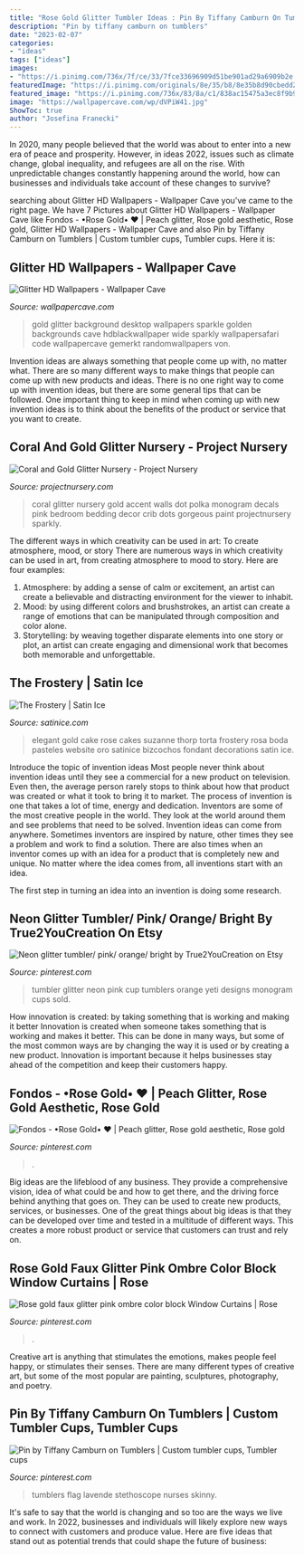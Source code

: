```yaml
---
title: "Rose Gold Glitter Tumbler Ideas : Pin By Tiffany Camburn On Tumblers"
description: "Pin by tiffany camburn on tumblers"
date: "2023-02-07"
categories:
- "ideas"
tags: ["ideas"]
images:
- "https://i.pinimg.com/736x/7f/ce/33/7fce33696909d51be901ad29a6909b2e.jpg"
featuredImage: "https://i.pinimg.com/originals/8e/35/b8/8e35b8d90cbedd204fd8822b6da5202b.jpg"
featured_image: "https://i.pinimg.com/736x/83/8a/c1/838ac15475a3ec8f9b9e494d091e5f67.jpg"
image: "https://wallpapercave.com/wp/dVPiW41.jpg"
ShowToc: true
author: "Josefina Franecki"
---
```



In 2020, many people believed that the world was about to enter into a new era of peace and prosperity. However, in ideas 2022, issues such as climate change, global inequality, and refugees are all on the rise. With unpredictable changes constantly happening around the world, how can businesses and individuals take account of these changes to survive?

	

		
searching about Glitter HD Wallpapers - Wallpaper Cave you've came to the right page. We have 7 Pictures about Glitter HD Wallpapers - Wallpaper Cave like Fondos - •Rose Gold• ♥️ | Peach glitter, Rose gold aesthetic, Rose gold, Glitter HD Wallpapers - Wallpaper Cave and also Pin by Tiffany Camburn on Tumblers | Custom tumbler cups, Tumbler cups. Here it is:
		
    
## Glitter HD Wallpapers - Wallpaper Cave

<img loading=lazy src="https://wallpapercave.com/wp/dVPiW41.jpg" onerror="this.onerror=null;this.src='https://tse1.mm.bing.net/th?id=OIP.SuOcDKGRTJpf-zpKfRIa7QHaEK&amp;pid=15.1';" alt="Glitter HD Wallpapers - Wallpaper Cave">

_Source: wallpapercave.com_

>gold glitter background desktop wallpapers sparkle golden backgrounds cave hdblackwallpaper wide sparkly wallpapersafari code wallpapercave gemerkt randomwallpapers von. 

	

Invention ideas are always something that people come up with, no matter what. There are so many different ways to make things that people can come up with new products and ideas. There is no one right way to come up with invention ideas, but there are some general tips that can be followed. One important thing to keep in mind when coming up with new invention ideas is to think about the benefits of the product or service that you want to create.

    
## Coral And Gold Glitter Nursery - Project Nursery

<img loading=lazy src="https://projectnursery.com/wp-content/uploads/2014/09/crib.jpg" onerror="this.onerror=null;this.src='https://tse2.mm.bing.net/th?id=OIP.izjg7klQIyVmHrp7dBJ_QwHaLH&amp;pid=15.1';" alt="Coral and Gold Glitter Nursery - Project Nursery">

_Source: projectnursery.com_

>coral glitter nursery gold accent walls dot polka monogram decals pink bedroom bedding decor crib dots gorgeous paint projectnursery sparkly. 

	

The different ways in which creativity can be used in art: To create atmosphere, mood, or story
There are numerous ways in which creativity can be used in art, from creating atmosphere to mood to story. Here are four examples:
1. Atmosphere: by adding a sense of calm or excitement, an artist can create a believable and distracting environment for the viewer to inhabit.
2. Mood: by using different colors and brushstrokes, an artist can create a range of emotions that can be manipulated through composition and color alone.
3. Storytelling: by weaving together disparate elements into one story or plot, an artist can create engaging and dimensional work that becomes both memorable and unforgettable.

    
## The Frostery | Satin Ice

<img loading=lazy src="https://s3.amazonaws.com/satin-ice-website/gallery/Suzanne-Thorp-The-Frostery-Wedding-Elegant-0.jpg?mtime=20170217155725" onerror="this.onerror=null;this.src='https://tse2.mm.bing.net/th?id=OIP.wzpQO5K14Q6FnErZezOzRwHaMf&amp;pid=15.1';" alt="The Frostery | Satin Ice">

_Source: satinice.com_

>elegant gold cake rose cakes suzanne thorp torta frostery rosa boda pasteles website oro satinice bizcochos fondant decorations satin ice. 

	

Introduce the topic of invention ideas
Most people never think about invention ideas until they see a commercial for a new product on television. Even then, the average person rarely stops to think about how that product was created or what it took to bring it to market. The process of invention is one that takes a lot of time, energy and dedication. Inventors are some of the most creative people in the world. They look at the world around them and see problems that need to be solved.
Invention ideas can come from anywhere. Sometimes inventors are inspired by nature, other times they see a problem and work to find a solution. There are also times when an inventor comes up with an idea for a product that is completely new and unique. No matter where the idea comes from, all inventions start with an idea.

The first step in turning an idea into an invention is doing some research.

    
## Neon Glitter Tumbler/ Pink/ Orange/ Bright By True2YouCreation On Etsy

<img loading=lazy src="https://i.pinimg.com/736x/83/8a/c1/838ac15475a3ec8f9b9e494d091e5f67.jpg" onerror="this.onerror=null;this.src='https://tse1.mm.bing.net/th?id=OIP.C6v6USOfYw55a91UcgsWYwHaJ3&amp;pid=15.1';" alt="Neon glitter tumbler/ pink/ orange/ bright by True2YouCreation on Etsy">

_Source: pinterest.com_

>tumbler glitter neon pink cup tumblers orange yeti designs monogram cups sold. 

	

How innovation is created: by taking something that is working and making it better
Innovation is created when someone takes something that is working and makes it better. This can be done in many ways, but some of the most common ways are by changing the way it is used or by creating a new product. Innovation is important because it helps businesses stay ahead of the competition and keep their customers happy.

    
## Fondos - •Rose Gold• ♥️ | Peach Glitter, Rose Gold Aesthetic, Rose Gold

<img loading=lazy src="https://i.pinimg.com/736x/7f/ce/33/7fce33696909d51be901ad29a6909b2e.jpg" onerror="this.onerror=null;this.src='https://tse2.mm.bing.net/th?id=OIP.pm2CqDSxER9aBYxL3OM_hgHaE5&amp;pid=15.1';" alt="Fondos - •Rose Gold• ♥️ | Peach glitter, Rose gold aesthetic, Rose gold">

_Source: pinterest.com_

>. 

	

Big ideas are the lifeblood of any business. They provide a comprehensive vision, idea of what could be and how to get there, and the driving force behind anything that goes on. They can be used to create new products, services, or businesses. One of the great things about big ideas is that they can be developed over time and tested in a multitude of different ways. This creates a more robust product or service that customers can trust and rely on.

    
## Rose Gold Faux Glitter Pink Ombre Color Block Window Curtains | Rose

<img loading=lazy src="https://i.pinimg.com/736x/e9/3c/4c/e93c4ccd5c805f86e99c3dddc33ee75d.jpg" onerror="this.onerror=null;this.src='https://tse3.mm.bing.net/th?id=OIP.w_sItdOiMzt6RqjNN_E_sQHaMJ&amp;pid=15.1';" alt="Rose gold faux glitter pink ombre color block Window Curtains | Rose">

_Source: pinterest.com_

>. 

	

Creative art is anything that stimulates the emotions, makes people feel happy, or stimulates their senses. There are many different types of creative art, but some of the most popular are painting, sculptures, photography, and poetry.

    
## Pin By Tiffany Camburn On Tumblers | Custom Tumbler Cups, Tumbler Cups

<img loading=lazy src="https://i.pinimg.com/originals/8e/35/b8/8e35b8d90cbedd204fd8822b6da5202b.jpg" onerror="this.onerror=null;this.src='https://tse2.mm.bing.net/th?id=OIP.lcNLbk3A02PzaAPe_WqK0AHaME&amp;pid=15.1';" alt="Pin by Tiffany Camburn on Tumblers | Custom tumbler cups, Tumbler cups">

_Source: pinterest.com_

>tumblers flag lavende stethoscope nurses skinny. 

	

It's safe to say that the world is changing and so too are the ways we live and work. In 2022, businesses and individuals will likely explore new ways to connect with customers and produce value. Here are five ideas that stand out as potential trends that could shape the future of business:

